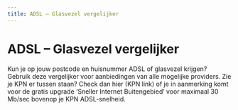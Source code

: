 ```yaml
---
title: ADSL – Glasvezel vergelijker
---
```


# ADSL – Glasvezel vergelijker
Kun je op jouw postcode en huisnummer ADSL of glasvezel krijgen? Gebruik deze vergelijker voor aanbiedingen van alle mogelijke providers. Zie je KPN er tussen staan? Check dan hier (KPN link) of je in aanmerking komt voor de gratis upgrade ‘Sneller Internet Buitengebied’ voor maximaal 30 Mb/sec bovenop je KPN ADSL-snelheid. 

<script type="text/javascript" src="https://tools.daisycon.io/all-in-one/app.js"></script>
<div class="dc-tool dc-all-in-one-tool" data-config='{"mediaId":{"daisycon":241081,"xpartners":null},"language":"nl"}'></div>
